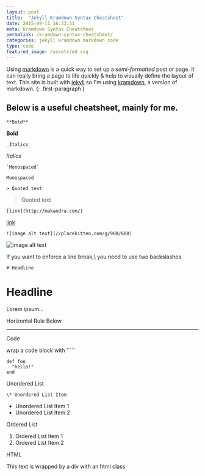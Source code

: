 ```yaml
---
layout: post
title:  "Jekyll Kramdown Syntax Cheatsheet"
date: 2015-09-11 16:33:51
meta: Kramdown Syntax Cheatsheet
permalink: /kramdown-syntax-cheatsheet/
categories: jekyll kramdown markdown code
type: code
featured_image: /assets/md.svg
---
```


Using [markdown](http://daringfireball.net/projects/markdown/) is a quick way to set up a _semi-formatted_ post or page. It can really bring a page to life quickly &amp; help to visually define the layout of text. This site is built with [jekyll](http://jekyllrb.com) so I'm using [kramdown](http://kramdown.gettalong.org/), a version of markdown.
{: .first-paragraph }

## Below is a useful cheatsheet, mainly for me.

```
**Bold**
```

**Bold**

```
_Italics_
```

_Italics_

```
`Monospaced`
```

`Monospaced`

```
> Quoted text
```

> Quoted text

```
[link](http://makandra.com/)
```

[link](http://makandra.com/)

```
![image alt text](//placekitten.com/g/900/600)
```

![image alt text](//placekitten.com/g/900/600)

If you want to enforce a line break,\\
you need to use two backslashes.

```
# Headline
```

# Headline
Lorem ipsum...

Horizontal Rule Below

------------------------


Code

wrap a code block with '```'

```
def foo
  "hello!"
end
```

Unordered List

```
\* Unordered List Item
```

* Unordered List Item 1
* Unordered List Item 2

Ordered List

1. Ordered List Item 1
2. Ordered List Item 2

HTML

<p class="html-example">This text is wrapped by a div with an html class</p>
